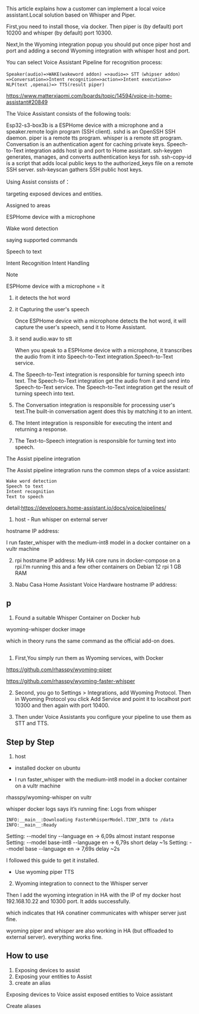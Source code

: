 This article explains how a customer can implement a local voice assistant.Local solution based on Whisper and Piper. 

First,you need to install those,  via  docker. Then piper is (by default) port 10200 and whisper (by default) port 10300.

Next,In the Wyoming integration popup you should put once piper host and port and adding a second Wyoming integration with whisper host and port.

You can select Voice Assistant Pipeline for recognition process:
~~~
Speaker(audio)=>WAKE(wakeword addon) =>audio=> STT（whipser addon） =>Conversation=>Intent recognition=>action=>Intent execution=> NLP(text ,openai)=> TTS(result piper)
~~~
https://www.matterxiaomi.com/boards/topic/14594/voice-in-home-assistant#20849

The Voice Assistant consists of the following  tools:

Esp32-s3-box3b is a ESPHome device with a microphone and a speaker.remote login program (SSH client).
sshd is an OpenSSH SSH daemon.
piper is a  remote tts program.
whisper is a remote stt  program.
Conversation is an authentication agent for caching private keys.
Speech-to-Text integration adds host ip and port to Home assistant.
ssh-keygen generates, manages, and converts authentication keys for ssh.
ssh-copy-id is a script that adds local public keys to the authorized_keys file on a remote SSH server.
ssh-keyscan gathers SSH public host keys.



Using Assist consists of：

targeting exposed devices and entities.

Assigned to areas


ESPHome device with a microphone

Wake word detection

saying supported commands

Speech to text

Intent Recognition
Intent Handling


Note

ESPHome device with a microphone = it

1. it detects the hot word

2. it Capturing the user's speech

    Once ESPHome device with a microphone detects the hot word, it will capture the user's speech, send it to Home Assistant.

3. it send audio.wav to  stt   

    When you speak to a ESPHome device with a microphone, it transcribes the audio from it into Speech-to-Text integration.Speech-to-Text service.

3. The Speech-to-Text integration is responsible for turning speech into text.
    The Speech-to-Text integration get the audio from it and send into Speech-to-Text service.
    The Speech-to-Text integration get  the result of turning speech into text.

4. The Conversation integration is responsible for processing user's text.The built-in conversation agent does this by matching it to an intent. 

5. The Intent integration is responsible for executing the intent and returning a response.

6. The Text-to-Speech integration is responsible for turning text into speech.

The Assist pipeline integration

The Assist pipeline integration runs the common steps of a voice assistant:
~~~
Wake word detection
Speech to text
Intent recognition
Text to speech
~~~
detail:https://developers.home-assistant.io/docs/voice/pipelines/



1. host - Run whisper on external server

hostname IP address:


I run faster_whisper with the medium-int8 model in a docker container on a vultr machine 

2. rpi
hostname IP address:
My HA core runs in docker-compose on a rpi.I’m running this and a few other containers on
Debian 12
rpi
1 GB RAM



3. Nabu Casa Home Assistant Voice Hardware 
hostname IP address:

## p

1. Found a suitable Whisper Container on Docker hub

wyoming-whisper docker image


which in theory runs the same command as the official add-on does.


## 

1. First,You simply run them as Wyoming services, with Docker

https://github.com/rhasspy/wyoming-piper

https://github.com/rhasspy/wyoming-faster-whisper




2. Second, you go to Settings > Integrations, add Wyoming Protocol. Then in Wyoming Protocol you click Add Service and point it to localhost port 10300 and then again with port 10400. 


3. Then under Voice Assistants you configure your pipeline to use them as STT and TTS.


## Step by Step

1. host

- installed docker on ubuntu

- I run faster_whisper with the medium-int8 model in a docker container on a vultr machine 

rhasspy/wyoming-whisper on vultr

whisper docker logs says it’s running fine:
Logs from whisper
~~~
INFO:__main__:Downloading FasterWhisperModel.TINY_INT8 to /data
INFO:__main__:Ready
~~~

Setting: --model tiny --language en → 6,09s almost instant response
Setting: --model base-int8 --language en → 6,79s short delay ~1s
Setting: --model base --language en → 7,69s delay ~2s

I followed this guide  to get it installed.

- Use wyoming piper TTS

2. Wyoming integration  to connect to the Whisper server

Then I add the wyoming integration in HA with the IP of my docker host 192.168.10.22 and 10300 port. It adds successfully.

which indicates that HA conatiner communicates with whisper server just fine.

wyoming piper and whisper are also working in HA (but offloaded to external server). everything works fine.



##  How to use

1. Exposing devices to assist
2. Exposing your entities to Assist
3. create an alias


Exposing devices to Voice assist
exposed entities to Voice assistant

Create aliases